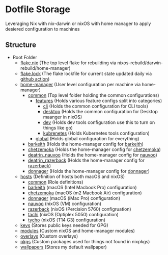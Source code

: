 # Dotfile Storage

Leveraging Nix with nix-darwin or nixOS with home manager to apply desiered configuration to machines

## Structure

- Root Folder
  - [flake.nix](flake.nix) (The top level flake for rebuilding via nixos-rebuild/darwin-rebuild/home-manager)
  - [flake.lock](flake.lock) (The flake lockfile for current state updated daily via [github action](.github/workflows/main.yml))
  - [home-manager](home-manager) (User level configuration per machine via home-manager)
    - [common](home-manager/common/) (Top level folder holding the common configurations)
      - [features](home-manager/common/features/) (Holds various feature configs split into categories)
        - [cli](home-manager/common/features/cli/) (Holds the common configuration for CLI tools)
        - [desktop](home-manager/common/features/desktop/) (Holds the common configuration for Desktop maanger in nixOS)
        - [dev](home-manager/common/features/dev/) (Holds dev tools configuration use this to turn on things like go)
        - [kubrenetes](home-manager/common/features/kubernetes/) (Holds Kubernetes tools configuration)
      - [global](home-manager/common/global/) (Holds global configuration for everything)
    - [barkeith](home-manager/barkeith.nix) (Holds the home-manager config for [barkeith](/hosts/barkeith/README.md))
    - [chetzemoka](home-manager/chetzemoka.nix) (Holds the home-manager config for [chetzemoka](/hosts/chetzemoka/README.md))
    - [deatrin_nauvoo](home-manager/deatrin_nauvoo.nix) (Holds the home-manager config for [nauvoo](/hosts/nauvoo/README.md))
    - [deatrin_razerback](home-manager/deatrin_razerback.nix) (Holds the home-manager config for [razerback](/hosts/razerback/README.md))
    - [donnager](home-manager/donnager.nix) (Holds the home-manager config for [donnager](/hosts/donnager/README.md))
  - [hosts](/hosts/README.md) (Definition of hosts both macOS and nixOS)
    - [common](/hosts/common/) (Role definitions)
    - [barkeith](/hosts/barkeith/README.md) (macOS (Intel Macbook Pro) configuration)
    - [chetzemoka](/hosts/chetzemoka/README.md) (macOS (m2 Macbook Air) configuration)
    - [donnager](/hosts/donnager/README.md) (macOS (iMac Pro) configuration)
    - [nauvoo](/hosts/nauvoo/README.md) (nixOS (VM) configuration)
    - [razerback](/hosts/razerback/README.md) (nixOS (Percision 5760) configruation)
    - [tachi](/hosts/tachi/README.md) (nixOS (Optiplex 5050) configuration)
    - [tycho](/hosts/tycho/README.md) (nixOS (T14 G3) configuration)
  - [keys](/keys/) (Stores public keys needed for GPG)
  - [modules](/modules/) (Custom nixOS and home-manager modules)
  - [overlays](overlays) (Custom overlays)
  - [pkgs](pkgs) (Custom packages used for things not found in nixpkgs)
  - [wallpapers](wallpapers) (Stores my default wallpaper)

